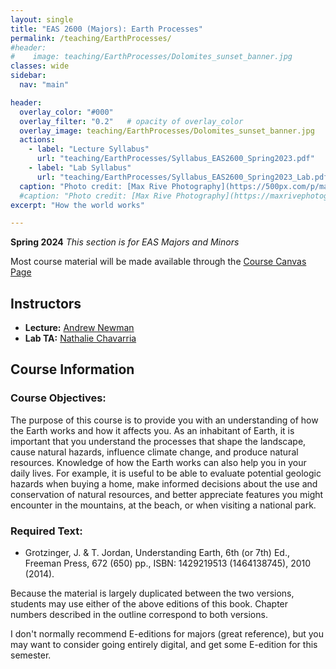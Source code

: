 ```yaml
---
layout: single
title: "EAS 2600 (Majors): Earth Processes"
permalink: /teaching/EarthProcesses/
#header: 
#    image: teaching/EarthProcesses/Dolomites_sunset_banner.jpg
classes: wide
sidebar:
  nav: "main"

header:
  overlay_color: "#000"
  overlay_filter: "0.2"   # opacity of overlay_color
  overlay_image: teaching/EarthProcesses/Dolomites_sunset_banner.jpg
  actions:
    - label: "Lecture Syllabus"
      url: "teaching/EarthProcesses/Syllabus_EAS2600_Spring2023.pdf"
    - label: "Lab Syllabus"
      url: "teaching/EarthProcesses/Syllabus_EAS2600_Spring2023_Lab.pdf"
  caption: "Photo credit: [Max Rive Photography](https://500px.com/p/maxrivefotograaf)"
  #caption: "Photo credit: [Max Rive Photography](https://maxrivephotography.com/)"
excerpt: "How the world works"

---
```


**Spring 2024**
*This section is for EAS Majors and Minors*

<!-- * [Lecture Syllabus](Syllabus_EAS2600_Spring2023.pdf) -->

Most course material will be made available through the [Course Canvas Page](https://gatech.instructure.com/courses/363400)

## Instructors
* **Lecture:** [Andrew Newman](/about)
* **Lab TA:** [Nathalie Chavarria](https://eas.gatech.edu/people/Chavarria-Nathalie)

## Course Information
### Course Objectives:
The purpose of this course is to provide you with an understanding of how the Earth works and how it affects you. As an inhabitant of Earth, it is important that you understand the processes that shape the landscape, cause natural hazards, influence climate change, and produce natural resources.  Knowledge of how the Earth works can also help you in your daily lives. For example, it is useful to be able to evaluate potential geologic hazards when buying a home, make informed decisions about the use and conservation of natural resources, and better appreciate features you might encounter in the mountains, at the beach, or when visiting a national park.

### Required Text:
* Grotzinger, J. & T. Jordan, Understanding Earth, 6th (or 7th) Ed., Freeman Press, 672 (650) pp., ISBN: 1429219513 (1464138745), 2010 (2014).

Because the material is largely duplicated between the two versions, students may use either of the above editions of this book. Chapter numbers described in the outline correspond to both versions.

I don't normally recommend E-editions for majors (great reference), but you may want to consider going entirely digital, and get some E-edition for this semester. 
